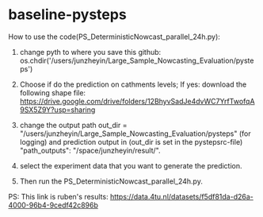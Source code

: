 # baseline-pysteps
How to use the code(PS_DeterministicNowcast_parallel_24h.py):
1. change pyth to where you save this github: os.chdir('/users/junzheyin/Large_Sample_Nowcasting_Evaluation/pysteps')
2. Choose if do the prediction on cathments levels; If yes: download the following shape file: https://drive.google.com/drive/folders/12BhyvSadJe4dvWC7YrfTwofqA9SX5Z9Y?usp=sharing

3. change the output path out_dir = "/users/junzheyin/Large_Sample_Nowcasting_Evaluation/pysteps" (for logging)  and prediction output in (out_dir is set in the pystepsrc-file) "path_outputs": "/space/junzheyin/result/".
4. select the experiment data that you want to generate the prediction.
5. Then run the PS_DeterministicNowcast_parallel_24h.py.

PS: This link is ruben's results: https://data.4tu.nl/datasets/f5df81da-d26a-4000-96b4-9cedf42c896b
